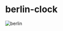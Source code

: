 # berlin-clock

![berlin](https://user-images.githubusercontent.com/14254413/59153727-cac6d580-8a61-11e9-94db-4f4ed0a2f7cc.png)




